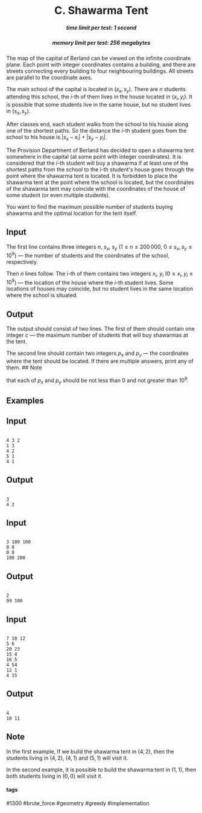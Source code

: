 <h1 style='text-align: center;'> C. Shawarma Tent</h1>

<h5 style='text-align: center;'>time limit per test: 1 second</h5>
<h5 style='text-align: center;'>memory limit per test: 256 megabytes</h5>

The map of the capital of Berland can be viewed on the infinite coordinate plane. Each point with integer coordinates contains a building, and there are streets connecting every building to four neighbouring buildings. All streets are parallel to the coordinate axes.

The main school of the capital is located in $(s_x, s_y)$. There are $n$ students attending this school, the $i$-th of them lives in the house located in $(x_i, y_i)$. It is possible that some students live in the same house, but no student lives in $(s_x, s_y)$.

After classes end, each student walks from the school to his house along one of the shortest paths. So the distance the $i$-th student goes from the school to his house is $|s_x - x_i| + |s_y - y_i|$.

The Provision Department of Berland has decided to open a shawarma tent somewhere in the capital (at some point with integer coordinates). It is considered that the $i$-th student will buy a shawarma if at least one of the shortest paths from the school to the $i$-th student's house goes through the point where the shawarma tent is located. It is forbidden to place the shawarma tent at the point where the school is located, but the coordinates of the shawarma tent may coincide with the coordinates of the house of some student (or even multiple students).

You want to find the maximum possible number of students buying shawarma and the optimal location for the tent itself.

## Input

The first line contains three integers $n$, $s_x$, $s_y$ ($1 \le n \le 200\,000$, $0 \le s_x, s_y \le 10^{9}$) — the number of students and the coordinates of the school, respectively.

Then $n$ lines follow. The $i$-th of them contains two integers $x_i$, $y_i$ ($0 \le x_i, y_i \le 10^{9}$) — the location of the house where the $i$-th student lives. Some locations of houses may coincide, but no student lives in the same location where the school is situated.

## Output

The output should consist of two lines. The first of them should contain one integer $c$ — the maximum number of students that will buy shawarmas at the tent. 

The second line should contain two integers $p_x$ and $p_y$ — the coordinates where the tent should be located. If there are multiple answers, print any of them. ## Note

 that each of $p_x$ and $p_y$ should be not less than $0$ and not greater than $10^{9}$.

## Examples

## Input


```

4 3 2
1 3
4 2
5 1
4 1

```
## Output


```

3
4 2

```
## Input


```

3 100 100
0 0
0 0
100 200

```
## Output


```

2
99 100

```
## Input


```

7 10 12
5 6
20 23
15 4
16 5
4 54
12 1
4 15

```
## Output


```

4
10 11

```
## Note

In the first example, If we build the shawarma tent in $(4, 2)$, then the students living in $(4, 2)$, $(4, 1)$ and $(5, 1)$ will visit it.

In the second example, it is possible to build the shawarma tent in $(1, 1)$, then both students living in $(0, 0)$ will visit it.



#### tags 

#1300 #brute_force #geometry #greedy #implementation 
